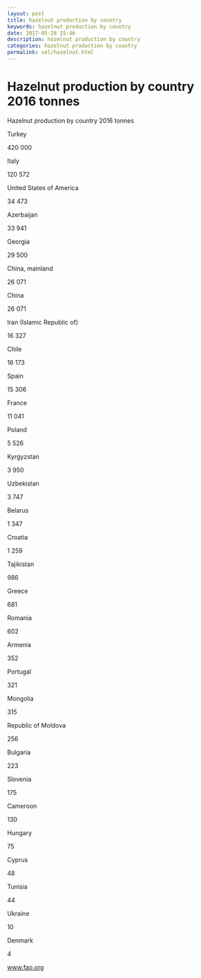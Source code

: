 ```yaml
---
layout: post
title: hazelnut production by country 
keywords: hazelnut production by country
date: 2017-05-28 15:46
description: hazelnut production by country
categories: hazelnut production by country
permalink: sel/hazelnut.html
---
```


# Hazelnut production by country 2016 tonnes




Hazelnut production by country 2016 tonnes








Turkey


420 000






Italy


120 572






United States of America


34 473






Azerbaijan


33 941






Georgia


29 500






China, mainland


26 071






China


26 071






Iran (Islamic Republic of)


16 327






Chile


16 173






Spain


15 306






France


11 041






Poland


5 526






Kyrgyzstan


3 950






Uzbekistan


3 747






Belarus


1 347






Croatia


1 259






Tajikistan


986






Greece


681






Romania


602






Armenia


352






Portugal


321






Mongolia


315






Republic of Moldova


256






Bulgaria


223






Slovenia


175






Cameroon


130






Hungary


75






Cyprus


48






Tunisia


44






Ukraine


10






Denmark


4









www.fao.org 


			

